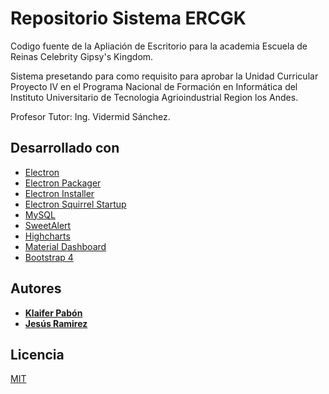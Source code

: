 # Repositorio Sistema ERCGK

Codigo fuente de la Apliación de Escritorio para la academia Escuela de Reinas Celebrity Gipsy's Kingdom.

Sistema presetando para como requisito para aprobar la Unidad Curricular Proyecto IV en el Programa Nacional de Formación en Informática del Instituto Universitario de Tecnologia Agrioindustrial Region los Andes.

Profesor Tutor: Ing. Vidermid Sánchez.

## Desarrollado con

* [Electron](https://electronjs.org/)
* [Electron Packager](https://github.com/electron/electron-packager)
* [Electron Installer](electron-winstaller)
* [Electron Squirrel Startup](https://github.com/mongodb-js/electron-squirrel-startup)
* [MySQL](https://www.npmjs.com/package/mysql)
* [SweetAlert](https://sweetalert2.github.io/)
* [Highcharts](https://www.highcharts.com/)
* [Material Dashboard](https://www.creative-tim.com/product/material-dashboard)
* [Bootstrap 4](https://getbootstrap.com/)

## Autores

* **[Klaifer Pabón](https://github.com/JohaP22)**
* **[Jesús Ramirez](https://github.com/zJesusJavier)**

## Licencia

[MIT](https://choosealicense.com/licenses/mit/)